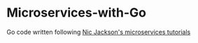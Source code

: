 # Microservices-with-Go
Go code written following [Nic Jackson's microservices tutorials](https://github.com/nicholasjackson/building-microservices-youtube)